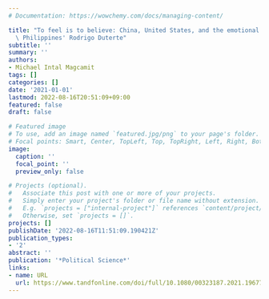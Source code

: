 ```yaml
---
# Documentation: https://wowchemy.com/docs/managing-content/

title: "To feel is to believe: China, United States, and the emotional beliefs of\
  \ Philippines' Rodrigo Duterte"
subtitle: ''
summary: ''
authors:
- Michael Intal Magcamit
tags: []
categories: []
date: '2021-01-01'
lastmod: 2022-08-16T20:51:09+09:00
featured: false
draft: false

# Featured image
# To use, add an image named `featured.jpg/png` to your page's folder.
# Focal points: Smart, Center, TopLeft, Top, TopRight, Left, Right, BottomLeft, Bottom, BottomRight.
image:
  caption: ''
  focal_point: ''
  preview_only: false

# Projects (optional).
#   Associate this post with one or more of your projects.
#   Simply enter your project's folder or file name without extension.
#   E.g. `projects = ["internal-project"]` references `content/project/deep-learning/index.md`.
#   Otherwise, set `projects = []`.
projects: []
publishDate: '2022-08-16T11:51:09.190421Z'
publication_types:
- '2'
abstract: ''
publication: '*Political Science*'
links:
- name: URL
  url: https://www.tandfonline.com/doi/full/10.1080/00323187.2021.1967764?cookieSet=1
---
```

